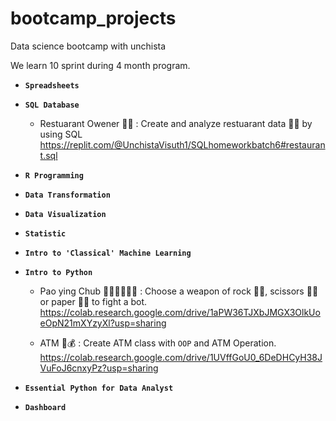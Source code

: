 # bootcamp_projects

Data science bootcamp with unchista

We learn 10 sprint during 4 month program.

- **`Spreadsheets`**


- **`SQL Database`** 
     - Restuarant Owener 🍕🥩 : Create and analyze restuarant data 🍕🍝 by using SQL     
       https://replit.com/@UnchistaVisuth1/SQLhomeworkbatch6#restaurant.sql
       
- **`R Programming`**


- **`Data Transformation`**


- **`Data Visualization`**


- **`Statistic`**


- **`Intro to 'Classical' Machine Learning`**


- **`Intro to Python`**
     - Pao ying Chub 👊🏻✌🏻🖐🏻 : Choose a weapon of rock 👊🏻, scissors ✌🏻 or paper 🖐🏻 to fight a bot.
       https://colab.research.google.com/drive/1aPW36TJXbJMGX3OlkUoeOpN21mXYzyXl?usp=sharing

     -  ATM 🏧💰 : Create ATM class with `OOP` and ATM Operation.
       https://colab.research.google.com/drive/1UVffGoU0_6DeDHCyH38JVuFoJ6cnxyPz?usp=sharing


- **`Essential Python for Data Analyst`**


- **`Dashboard`**
